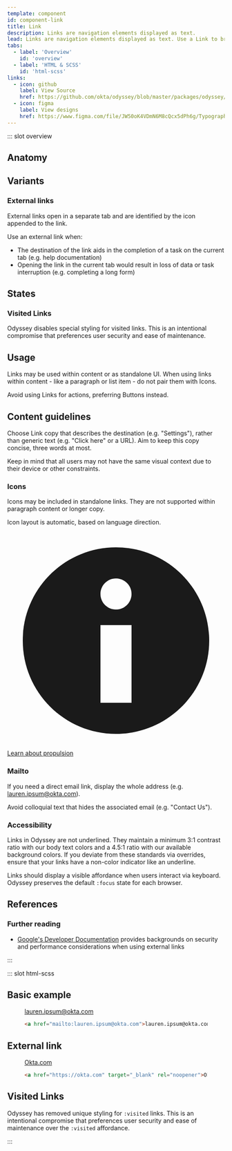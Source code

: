 ```yaml
---
template: component
id: component-link
title: Link
description: Links are navigation elements displayed as text.
lead: Links are navigation elements displayed as text. Use a Link to bring a user to another page or start a download.
tabs:
  - label: 'Overview'
    id: 'overview'
  - label: 'HTML & SCSS'
    id: 'html-scss'
links:
  - icon: github
    label: View Source
    href: https://github.com/okta/odyssey/blob/master/packages/odyssey/src/scss/base/_typography-link.scss
  - icon: figma
    label: View designs
    href: https://www.figma.com/file/JW50oK4VDmN6M8cQcx5dPh6g/Typography?node-id=4124%3A15
---
```


::: slot overview

## Anatomy

<Anatomy img="images/anatomy-link.svg" />

## Variants

### External links

<Description>

External links open in a separate tab and are identified by the <span class="sample--external-link-icon" aria-label="External link icon"></span> icon appended to the link.

Use an external link when:

- The destination of the link aids in the completion of a task on the current tab (e.g. help documentation)
- Opening the link in the current tab would result in loss of data or task interruption (e.g. completing a long form)

</Description>

<Visual>
  <template>
    <a href="https://en.wikipedia.org/wiki/Cosmic_latte" target="_blank" rel="noopener">https://en.wikipedia.org/wiki/Cosmic_latte</a>
  </template>
</Visual>

## States

### Visited Links

Odyssey disables special styling for visited links. This is an  intentional compromise that preferences user security and ease of  maintenance.

## Usage

<Description>

Links may be used within content or as standalone UI. When using links within content - like a paragraph or list item - do not pair them with Icons.

Avoid using Links for actions, preferring Buttons instead.

</Description>

## Content guidelines

<Description>

Choose Link copy that describes the destination (e.g. "Settings"), rather than generic text (e.g. "Click here" or a URL). Aim to keep this copy concise, three words at most.

Keep in mind that all users may not have the same visual context due to their device or other constraints.

</Description>

<Visual variant="positive">
  <template>
    <a href="#">View solar system</a>
  </template>
</Visual>

<Visual variant="negative">
  <template>
    <a href="#">View</a>
  </template>
</Visual>

<Visual variant="negative">
  <template>
    <a href="#">View all local stellar orbiters</a>
  </template>
</Visual>

### Icons

<Description>

Icons may be included in standalone links. They are not supported within paragraph content or longer copy.

Icon layout is automatic, based on language direction.

</Description>

<Visual>

<a href="#icons" class="ods-link--has-icon"><svg aria-hidden viewBox="0 0 14 14" fill="none" xmlns="http://www.w3.org/2000/svg" class="ods-icon"><path fill-rule="evenodd" clip-rule="evenodd" d="M7 13C10.3137 13 13 10.3137 13 7C13 3.68629 10.3137 1 7 1C3.68629 1 1 3.68629 1 7C1 10.3137 3.68629 13 7 13ZM8 4C8 4.55228 7.55228 5 7 5C6.44772 5 6 4.55228 6 4C6 3.44772 6.44772 3 7 3C7.55228 3 8 3.44772 8 4ZM8 6V11H6V6H8Z" fill="currentColor"/></svg>Learn about propulsion</a>

</Visual>

### Mailto

<Description>

If you need a direct email link, display the whole address (e.g. lauren.ipsum@okta.com).

Avoid colloquial text that hides the associated email (e.g. "Contact Us").

</Description>

<Visual>
  <template>
    <a href="mailto:odysseus@okta.com">odysseus@okta.com</a>
  </template>
</Visual>

### Accessibility

<Description>

Links in Odyssey are not underlined. They maintain a minimum 3:1 contrast ratio with our body text colors and a 4.5:1 ratio with our available background colors. If you  deviate from these standards via overrides, ensure that your links have a non-color indicator like an underline.

Links should display a visible affordance when users interact via keyboard. Odyssey preserves the default `:focus` state for each browser.

</Description>

## References

### Further reading

- [Google's Developer Documentation](https://developers.google.com/web/tools/lighthouse/audits/noopener) provides backgrounds on security and performance considerations when using external links

:::

::: slot html-scss

## Basic example

<figure class="docs-example">
  <div class="docs-example--rendered">
    <a href="mailto:lauren.ipsum@okta.com">lauren.ipsum@okta.com</a>
  </div>

  ```html
  <a href="mailto:lauren.ipsum@okta.com">lauren.ipsum@okta.com</a>
  ```
</figure>

## External link

<figure class="docs-example">
  <div class="docs-example--rendered">
    <a href="https://okta.com" target="_blank" rel="noopener">Okta.com</a>
  </div>

  ```html
  <a href="https://okta.com" target="_blank" rel="noopener">Okta.com</a>
  ```
</figure>

## Visited Links

Odyssey has removed unique styling for `:visited` links. This is an intentional compromise that preferences user security and ease of maintenance over the `:visited` affordance.

:::
